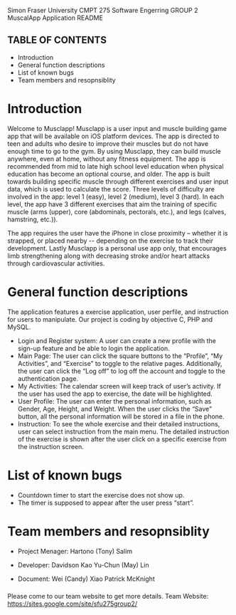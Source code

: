 Simon Fraser University CMPT 275 Software Engerring GROUP 2
MuscalApp Application README

## TABLE OF CONTENTS
- Introduction
- General function descriptions
- List of known bugs
- Team members and resopnsiblity

# Introduction

Welcome to Musclapp! Musclapp is a user input and muscle building game app that will be available on iOS platform devices. 
The app is directed to teen and adults who desire to improve their muscles but do not have enough time to go to the gym. 
By using Musclapp, they can build muscle anywhere, even at home, without any fitness equipment. The app is recommended from 
mid to late high school level education when physical education has become an optional course, and older. The app is built towards 
building specific muscle through different exercises and user input data, which is used to calculate the score. Three levels 
of difficulty are involved in the app: level 1 (easy), level 2 (medium), level 3 (hard). In each level, the app have 3 different 
exercises that aim the training of specific muscle (arms (upper), core (abdominals, pectorals, etc.), and legs (calves, hamstring, etc.)). 

The app requires the user have the iPhone in close proximity – whether it is strapped, or placed nearby -- depending on the exercise
to track their development. Lastly Musclapp is a personal use app only, that encourages limb strengthening along with decreasing
stroke and/or heart attacks through cardiovascular activities.


# General function descriptions

The application features a exercise application, user perfile, and instruction for users to manipulate. 
Our project is coding by objective C, PHP and MySQL.

- Login and Register system:
A user can create a new profile with the sign-up feature and be able to login the application.
- Main Page: 
The user can click the square buttons to the “Profile”, “My Activities”, and “Exercise” to toggle to the relative pages. 
Additionally, the user can click the “Log off” to log off the account and toggle to the authentication page.
- My Activities:
The calendar screen will keep track of user’s activity. If the user has used the app to exercise, the 
date will be highlighted.
- User Profile:
The user can enter the personal information, such as Gender, Age, Height, and Weight.
When the user clicks the “Save” button, all the personal information will be stored in a file in the phone.
- Instruction:
To see the whole exercise and their detailed instructions, user can select instruction from the main menu.
The detailed instruction of the exercise is shown after the user click on a specific exercise from
the instruction screen.


# List of known bugs
- Countdown timer to start the exercise does not show up. 
- The timer is supposed to appear after the user press “start”.

# Team members and resopnsiblity
- Project Menager:
Hartono (Tony) Salim

- Developer:
Davidson Kao
Yu-Chun (May) Lin

- Document:
Wei (Candy) Xiao
Patrick McKnight

###
Please come to our team website to get more details.
Team Website: https://sites.google.com/site/sfu275group2/
